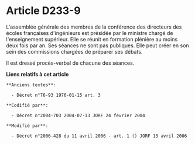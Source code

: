 # Article D233-9

L'assemblée générale des membres de la conférence des directeurs des écoles françaises d'ingénieurs est présidée par le
ministre chargé de l'enseignement supérieur. Elle se réunit en formation plénière au moins deux fois par an. Ses séances ne
sont pas publiques. Elle peut créer en son sein des commissions chargées de préparer ses débats.

Il est dressé procès-verbal de chacune des séances.

**Liens relatifs à cet article**

	**Anciens textes**:

	  - Décret n°76-93 1976-01-15 art. 3

	**Codifié par**:

	  - Décret n°2004-703 2004-07-13 JORF 24 février 2004

	**Modifié par**:

	  - Décret n°2006-428 du 11 avril 2006 - art. 1 () JORF 13 avril 2006
